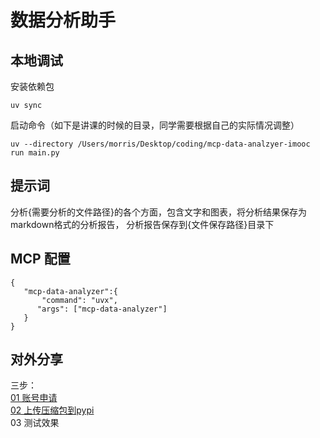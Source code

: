 # 数据分析助手


## 本地调试

安装依赖包
```
uv sync
```
启动命令（如下是讲课的时候的目录，同学需要根据自己的实际情况调整）
```
uv --directory /Users/morris/Desktop/coding/mcp-data-analzyer-imooc run main.py
```
## 提示词
分析{需要分析的文件路径}的各个方面，包含文字和图表，将分析结果保存为markdown格式的分析报告，
分析报告保存到{文件保存路径}目录下

## MCP 配置
```
{
   "mcp-data-analyzer":{
       "command": "uvx",
      "args": ["mcp-data-analyzer"]
   }
}

```

## 对外分享
三步：  
[01 账号申请](./pypi包上传/01%20账号申请.md)  
[02 上传压缩包到pypi](./pypi包上传/03%20上传压缩包到pypi.md)  
03 测试效果